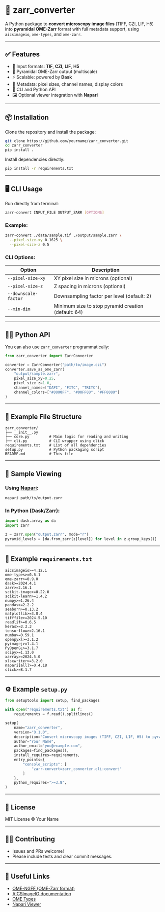 # 🧪 zarr_converter

A Python package to **convert microscopy image files** (TIFF, CZI, LIF, H5) into **pyramidal OME-Zarr** format with full metadata support, using `aicsimageio`, `ome-types`, and `ome-zarr`.

---

## ✅ Features

- 📂 Input formats: **TIF**, **CZI**, **LIF**, **H5**
- 🧱 Pyramidal OME-Zarr output (multiscale)
- ⚡ Scalable: powered by **Dask**
- 🧬 Metadata: pixel sizes, channel names, display colors
- 🔧 CLI and Python API
- 🖼️ Optional viewer integration with **Napari**

---

## 📦 Installation

Clone the repository and install the package:

```bash
git clone https://github.com/yourname/zarr_converter.git
cd zarr_converter
pip install .
```

Install dependencies directly:

```bash
pip install -r requirements.txt
```

---

## 🖥️ CLI Usage

Run directly from terminal:

```bash
zarr-convert INPUT_FILE OUTPUT_ZARR [OPTIONS]
```

### Example:

```bash
zarr-convert ./data/sample.tif ./output/sample.zarr \
  --pixel-size-xy 0.1625 \
  --pixel-size-z 0.5
```

### CLI Options:

| Option               | Description                                    |
|----------------------|------------------------------------------------|
| `--pixel-size-xy`    | XY pixel size in microns (optional)            |
| `--pixel-size-z`     | Z spacing in microns (optional)                |
| `--downscale-factor` | Downsampling factor per level (default: 2)     |
| `--min-dim`          | Minimum size to stop pyramid creation (default: 64) |

---

## 🧑‍💻 Python API

You can also use `zarr_converter` programmatically:

```python
from zarr_converter import ZarrConverter

converter = ZarrConverter("path/to/image.czi")
converter.save_as_ome_zarr(
    "output/sample.zarr",
    pixel_size_xy=0.25,
    pixel_size_z=1.0,
    channel_names=["DAPI", "FITC", "TRITC"],
    channel_colors=["#0000FF", "#00FF00", "#FF0000"]
)
```

---

## 📁 Example File Structure

```text
zarr_converter/
├── __init__.py
├── core.py         # Main logic for reading and writing
├── cli.py          # CLI wrapper using click
requirements.txt    # List of all dependencies
setup.py            # Python packaging script
README.md           # This file
```

---

## 🧪 Sample Viewing

### Using [Napari](https://napari.org/):

```bash
napari path/to/output.zarr
```

### In Python (Dask/Zarr):

```python
import dask.array as da
import zarr

z = zarr.open("output.zarr", mode="r")
pyramid_levels = [da.from_zarr(z[level]) for level in z.group_keys()]
```

---

## 🔧 Example `requirements.txt`

```text
aicsimageio>=4.12.1
ome-types>=0.6.1
ome-zarr>=0.9.0
dask>=2024.4.1
zarr>=2.16.1
scikit-image>=0.22.0
scikit-learn>=1.4.2
numpy>=1.26.4
pandas>=2.2.2
seaborn>=0.13.2
matplotlib>=3.8.4
tifffile>=2024.5.10
readlif>=0.6.5
keras>=3.3.3
tensorflow>=2.16.1
numba>=0.59.1
openpyxl>=3.1.2
pyimagej>=1.4.1
PyOpenGL>=3.1.7
scipy>=1.13.0
xarray>=2024.5.0
xlsxwriter>=3.2.0
napari[all]>=0.4.18
click>=8.1.7
```

---

## ⚙️ Example `setup.py`

```python
from setuptools import setup, find_packages

with open("requirements.txt") as f:
    requirements = f.read().splitlines()

setup(
    name="zarr_converter",
    version="0.1.0",
    description="Convert microscopy images (TIFF, CZI, LIF, H5) to pyramidal OME-Zarr with metadata.",
    author="Your Name",
    author_email="you@example.com",
    packages=find_packages(),
    install_requires=requirements,
    entry_points={
        "console_scripts": [
            "zarr-convert=zarr_converter.cli:convert"
        ]
    },
    python_requires=">=3.8",
)
```

---

## 📄 License

MIT License © Your Name

---

## 🙋‍♀️ Contributing

- Issues and PRs welcome!
- Please include tests and clear commit messages.

---

## 🔗 Useful Links

- [OME-NGFF (OME-Zarr format)](https://ngff.openmicroscopy.org/latest/)
- [AICSImageIO documentation](https://allencell.github.io/aicsimageio/)
- [OME Types](https://pypi.org/project/ome-types/)
- [Napari Viewer](https://napari.org/)